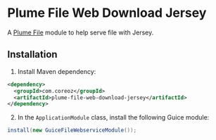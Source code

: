 Plume File Web Download Jersey
==============================

A [Plume File](../) module to help serve file with Jersey.

Installation
------------

1. Install Maven dependency:
```xml
<dependency>
  <groupId>com.coreoz</groupId>
  <artifactId>plume-file-web-download-jersey</artifactId>
</dependency>
```
2. In the `ApplicationModule` class, install the following Guice module:
```java
install(new GuiceFileWebserviceModule());
```